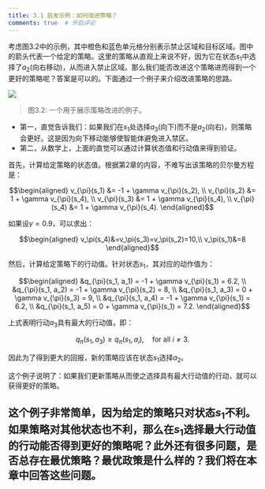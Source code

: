 ```yaml
---
title: 3.1 启发示例：如何改进策略？
comments: true  # 开启评论
---
```

考虑图$3.2$中的示例，其中橙色和蓝色单元格分别表示禁止区域和目标区域。图中的箭头代表一个给定的策略。这里的策略从直观上来说不好，因为它在状态$s_1$中选择了$a_2$(向右移动)，从而进入禁止区域。那么我们能否改进这个策略进而得到一个更好的策略呢？答案是可以的。下面通过一个例子来介绍改进策略的思路。

 ![](../img/03/1.png)
 > 图3.2: 一个用于展示策略改进的例子。


- 第一，直觉告诉我们：如果我们在$s_1$处选择$a_3$(向下)而不是$a_2$(向右)，则策略会更好。这是因为向下移动能够使智能体避免进入禁区。
- 第二，从数学上，上面的直觉可以通过计算状态值和行动值来得到验证。

首先，计算给定策略的状态值。根据第2章的内容，不难写出该策略的贝尔曼方程是：

$$\begin{aligned}
v_{\pi}(s_1) &= -1 + \gamma v_{\pi}(s_2), \\
v_{\pi}(s_2) &= 1 + \gamma v_{\pi}(s_4), \\
v_{\pi}(s_3) &= 1 + \gamma v_{\pi}(s_4), \\
v_{\pi}(s_4) &= 1 + \gamma v_{\pi}(s_4).
\end{aligned}$$

如果设$\gamma=0.9$，可以求出：

$$\begin{aligned}
    v_\pi(s_4)&=v_\pi(s_3)=v_\pi(s_2)=10,\\
    v_\pi(s_1)&=8
\end{aligned}$$

然后，计算给定策略下的行动值。针对状态$s_1$，其对应的动作值为：

$$\begin{aligned}
    &q_{\pi}(s_1, a_1) = -1 + \gamma v_{\pi}(s_1) = 6.2, \\
&q_{\pi}(s_1, a_2) = -1 + \gamma v_{\pi}(s_2) = 8, \\
&q_{\pi}(s_1, a_3) = 0 + \gamma v_{\pi}(s_3) = 9, \\
&q_{\pi}(s_1, a_4) = -1 + \gamma v_{\pi}(s_1) = 6.2, \\
&q_{\pi}(s_1, a_5) = 0 + \gamma v_{\pi}(s_1) = 7.2.
\end{aligned}$$

上式表明行动$a_3$具有最大的行动值，即：

$$q_{\pi}(s_1, a_3) \geq q_{\pi}(s_1, a_i), \quad \text{for all } i \neq 3.$$

因此为了得到更大的回报，新的策略应该在状态$s_1$选择$a_2$。

这个例子说明了：如果我们更新策略从而使之选择具有最大行动值的行动，就可以获得更好的策略。

这个例子非常简单，因为给定的策略只对状态$s_1$不利。如果策略对其他状态也不利，那么在$s_1$选择最大行动值的行动能否得到更好的策略呢？此外还有很多问题，是否总存在最优策略？最优政策是什么样的？我们将在本章中回答这些问题。
---